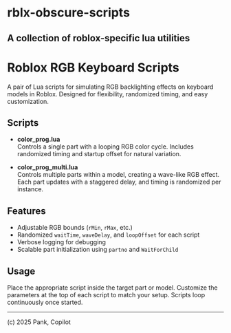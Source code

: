 # rblx-obscure-scripts
A collection of roblox-specific lua utilities
---
# Roblox RGB Keyboard Scripts

A pair of Lua scripts for simulating RGB backlighting effects on keyboard models in Roblox. Designed for flexibility, randomized timing, and easy customization.

## Scripts

- **color_prog.lua**  
  Controls a single part with a looping RGB color cycle. Includes randomized timing and startup offset for natural variation.

- **color_prog_multi.lua**  
  Controls multiple parts within a model, creating a wave-like RGB effect. Each part updates with a staggered delay, and timing is randomized per instance.

## Features

- Adjustable RGB bounds (`rMin`, `rMax`, etc.)
- Randomized `waitTime`, `waveDelay`, and `loopOffset` for each script
- Verbose logging for debugging
- Scalable part initialization using `partno` and `WaitForChild`

## Usage

Place the appropriate script inside the target part or model. Customize the parameters at the top of each script to match your setup. Scripts loop continuously once started.

---

(c) 2025 Pank, Copilot
